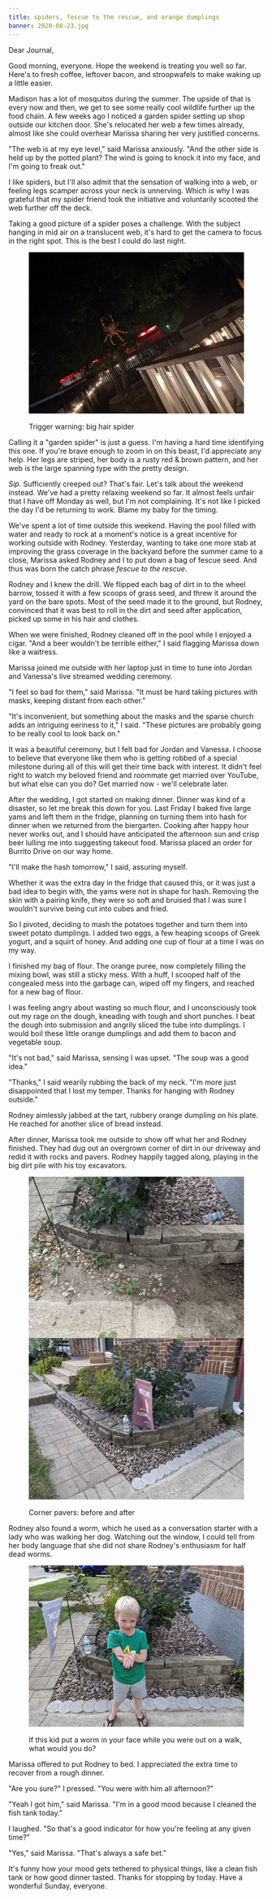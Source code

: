 ```yaml
---
title: spiders, fescue to the rescue, and orange dumplings
banner: 2020-08-23.jpg
---
```


Dear Journal,

Good morning, everyone.  Hope the weekend is treating you well so far.
Here's to fresh coffee, leftover bacon, and stroopwafels to make
waking up a little easier.

Madison has a lot of mosquitos during the summer.  The upside of that
is every now and then, we get to see some really cool wildlife further
up the food chain.  A few weeks ago I noticed a garden spider setting
up shop outside our kitchen door.  She's relocated her web a few times
already, almost like she could overhear Marissa sharing her very
justified concerns.

"The web is at my eye level," said Marissa anxiously.  "And the other
side is held up by the potted plant?  The wind is going to knock it
into my face, and I'm going to freak out."

I like spiders, but I'll also admit that the sensation of walking into
a web, or feeling legs scamper across your neck is unnerving.  Which
is why I was grateful that my spider friend took the initiative and
voluntarily scooted the web further off the deck.

Taking a good picture of a spider poses a challenge.  With the subject
hanging in mid air on a translucent web, it's hard to get the camera
to focus in the right spot.  This is the best I could do last night.

<figure>
  <a href="/images/2020-08-23/spiderbro.jpg">
    <img alt="2020 08 23 spiderbro" src="/images/2020-08-23/spiderbro.jpg"/>
  </a>
  <figcaption>
    <p>Trigger warning: big hair spider</p>
  </figcaption>
</figure>

Calling it a "garden spider" is just a guess.  I'm having a hard time
identifying this one.  If you're brave enough to zoom in on this
beast, I'd appreciate any help.  Her legs are striped, her body is a
rusty red & brown pattern, and her web is the large spanning type with
the pretty design.

_Sip_.  Sufficiently creeped out?  That's fair.  Let's talk about the
weekend instead.  We've had a pretty relaxing weekend so far.  It
almost feels unfair that I have off Monday as well, but I'm not
complaining.  It's not like I picked the day I'd be returning to work.
Blame my baby for the timing.

We've spent a lot of time outside this weekend.  Having the pool
filled with water and ready to rock at a moment's notice is a great
incentive for working outside with Rodney.  Yesterday, wanting to take
one more stab at improving the grass coverage in the backyard before
the summer came to a close, Marissa asked Rodney and I to put down a
bag of fescue seed.  And thus was born the catch phrase _fescue to the
rescue_.

Rodney and I knew the drill.  We flipped each bag of dirt in to the
wheel barrow, tossed it with a few scoops of grass seed, and threw it
around the yard on the bare spots.  Most of the seed made it to the
ground, but Rodney, convinced that it was best to roll in the dirt and
seed after application, picked up some in his hair and clothes.

When we were finished, Rodney cleaned off in the pool while I enjoyed
a cigar.  "And a beer wouldn't be terrible either," I said flagging
Marissa down like a waitress.

Marissa joined me outside with her laptop just in time to tune into
Jordan and Vanessa's live streamed wedding ceremony.

"I feel so bad for them," said Marissa.  "It must be hard taking
pictures with masks, keeping distant from each other."

"It's inconvenient, but something about the masks and the sparse
church adds an intriguing eeriness to it," I said.  "These pictures
are probably going to be really cool to look back on."

It was a beautiful ceremony, but I felt bad for Jordan and Vanessa.  I
choose to believe that everyone like them who is getting robbed of a
special milestone during all of this will get their time back with
interest.  It didn't feel right to watch my beloved friend and
roommate get married over YouTube, but what else can you do?  Get
married now - we'll celebrate later.

After the wedding, I got started on making dinner.  Dinner was kind of
a disaster, so let me break this down for you.  Last Friday I baked
five large yams and left them in the fridge, planning on turning them
into hash for dinner when we returned from the biergarten.  Cooking
after happy hour never works out, and I should have anticipated the
afternoon sun and crisp beer lulling me into suggesting takeout food.
Marissa placed an order for Burrito Drive on our way home.

"I'll make the hash tomorrow," I said, assuring myself.

Whether it was the extra day in the fridge that caused this, or it was
just a bad idea to begin with, the yams were not in shape for hash.
Removing the skin with a pairing knife, they were so soft and bruised
that I was sure I wouldn't survive being cut into cubes and fried.

So I pivoted, deciding to mash the potatoes together and turn them
into sweet potato dumplings.  I added two eggs, a few heaping scoops
of Greek yogurt, and a squirt of honey.  And adding one cup of flour
at a time I was on my way.

I finished my bag of flour.  The orange puree, now completely filling
the mixing bowl, was still a sticky mess.  With a huff, I scooped half
of the congealed mess into the garbage can, wiped off my fingers, and
reached for a new bag of flour.

I was feeling angry about wasting so much flour, and I unconsciously
took out my rage on the dough, kneading with tough and short punches.
I beat the dough into submission and angrily sliced the tube into
dumplings.  I would boil these little orange dumplings and add them to
bacon and vegetable soup.

"It's not bad," said Marissa, sensing I was upset.  "The soup was a
good idea."

"Thanks," I said wearily rubbing the back of my neck.  "I'm more just
disappointed that I lost my temper.  Thanks for hanging with Rodney
outside."

Rodney aimlessly jabbed at the tart, rubbery orange dumpling on his
plate.  He reached for another slice of bread instead.

After dinner, Marissa took me outside to show off what her and Rodney
finished.  They had dug out an overgrown corner of dirt in our
driveway and redid it with rocks and pavers.  Rodney happily tagged
along, playing in the big dirt pile with his toy excavators.

<figure>
  <a href="/images/2020-08-23/before-after.jpg">
    <img alt="2020 08 23 before after" src="/images/2020-08-23/before-after.jpg"/>
  </a>
  <figcaption>
    <p>Corner pavers: before and after</p>
  </figcaption>
</figure>

Rodney also found a worm, which he used as a conversation starter with
a lady who was walking her dog.  Watching out the window, I could tell
from her body language that she did not share Rodney's enthusiasm for
half dead worms.

<figure>
  <a href="/images/2020-08-23/worm.jpg">
    <img alt="2020 08 23 worm" src="/images/2020-08-23/worm.jpg"/>
  </a>
  <figcaption>
    <p>If this
kid put a worm in your face while you were out on a walk, what would
you do?</p>
  </figcaption>
</figure>

Marissa offered to put Rodney to bed.  I appreciated the extra time to
recover from a rough dinner.

"Are you sure?" I pressed.  "You were with him all afternoon?"

"Yeah I got him," said Marissa.  "I'm in a good mood because I cleaned
the fish tank today."

I laughed.  "So that's a good indicator for how you're feeling at any
given time?"

"Yes," said Marissa.  "That's always a safe bet."

It's funny how your mood gets tethered to physical things, like a
clean fish tank or how good dinner tasted.  Thanks for stopping by
today.  Have a wonderful Sunday, everyone.
